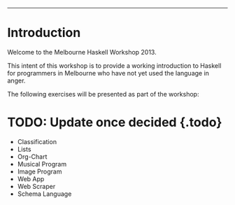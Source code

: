 
<hr>

Introduction
============

Welcome to the Melbourne Haskell Workshop 2013.

This intent of this workshop is to provide a working introduction to Haskell
for programmers in Melbourne who have not yet used the language in anger.

The following exercises will be presented as part of the workshop:

# TODO: Update once decided {.todo}

* Classification
* Lists
* Org-Chart
* Musical Program
* Image Program
* Web App
* Web Scraper
* Schema Language
